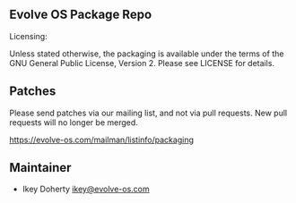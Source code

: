 Evolve OS Package Repo
----------------------

Licensing:

Unless stated otherwise, the packaging is available under the terms of the
GNU General Public License, Version 2. Please see LICENSE for details.

Patches
------

Please send patches via our mailing list, and not via pull requests.
New pull requests will no longer be merged.

https://evolve-os.com/mailman/listinfo/packaging

Maintainer
---------

 - Ikey Doherty <ikey@evolve-os.com>
